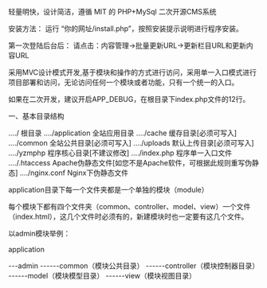 轻量明快，设计简洁，遵循 MIT 的 PHP+MySql 二次开源CMS系统



安装方法：
运行 “你的网址/install.php”，按照安装提示说明进行程序安装。

第一次登陆后台后：
请点击：内容管理->批量更新URL->更新栏目URL和更新内容URL



采用MVC设计模式开发,基于模块和操作的方式进行访问，采用单一入口模式进行项目部署和访问，无论访问任何一个模块或者功能，只有一个统一的入口。

如果在二次开发，建议开启APP_DEBUG，在根目录下index.php文件的12行。

一、基本目录结构

..../              根目录
..../application   全站应用目录
..../cache         缓存目录[必须可写入]
..../common        全站公共目录[必须可写入]
..../uploads       默认上传目录[必须可写入]
..../yzmphp        程序核心目录[不建议修改]
..../index.php     程序单一入口文件
..../.htaccess     Apache伪静态文件[如您不是Apache软件，可根据此规则重写伪静态]
..../nginx.conf    Nginx下伪静态文件


application目录下每一个文件夹都是一个单独的模块（module）

每个模块下都有四个文件夹（common、controller、model、view）一个文件（index.html），这几个文件时必须有的，新建模块时也一定要有这几个文件。

以admin模块举例：

application

---admin
------common（模块公共目录）
------controller（模块控制器目录）
------model（模块模型目录）
------view（模块视图目录）



